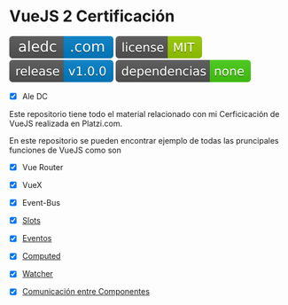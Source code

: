 # VueJS 2  Certificación
[![aledc.com](https://github.com/aledc7/Scrum-Certification/blob/master/recursos/aledc.com.svg)](https://aledc.com)
[![License](https://github.com/aledc7/Scrum-Certification/blob/master/recursos/mit-license.svg)](https://aledc.com)
[![GitHub release](https://github.com/aledc7/Scrum-Certification/blob/master/recursos/release.svg)](https://aledc.com)
[![Dependencies](https://github.com/aledc7/Scrum-Certification/blob/master/recursos/dependencias-none.svg)](https://aledc.com)


- [x] Ale DC

Este repositorio tiene todo el material relacionado con mi Cerficicación de VueJS realizada en Platzi.com.

En este repositorio se pueden encontrar ejemplo de todas las pruncipales funciones de VueJS como son

- [x] Vue Router
- [x] VueX
- [x] Event-Bus
- [x] [Slots](https://github.com/aledc7/vuejs/blob/master/slots.md)
- [x] [Eventos](https://github.com/aledc7/vuejs/tree/master/Eventos)
- [x] [Computed](https://github.com/aledc7/vuejs/blob/master/computed_y_watcher.md)
- [x] [Watcher](https://github.com/aledc7/vuejs/blob/master/computed_y_watcher.md)  
- [x] [Comunicación entre Componentes](https://github.com/aledc7/vuejs/blob/master/comunicacion_componentes.md)    

